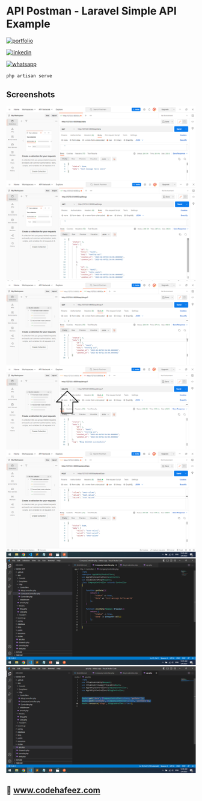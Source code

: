 # API Postman - Laravel Simple API Example

[![portfolio](https://img.shields.io/badge/my_portfolio-000?style=for-the-badge&logo=ko-fi&logoColor=white)](https://www.codehafeez.com/)

[![linkedin](https://img.shields.io/badge/linkedin-0A66C2?style=for-the-badge&logo=linkedin&logoColor=white)](https://www.linkedin.com/in/codehafeez/)

[![whatsapp](https://img.shields.io/badge/whatsapp-GREEN?style=for-the-badge&logo=whatsapp&logoColor=white)](https://api.whatsapp.com/send?phone=923123349398)



```bash
php artisan serve
```    


## Screenshots
![](https://raw.githubusercontent.com/codehafeez/Api-Laravel-App_01/main/Screenshots/Output-01.png)
![](https://raw.githubusercontent.com/codehafeez/Api-Laravel-App_01/main/Screenshots/Output-02.png)
![](https://raw.githubusercontent.com/codehafeez/Api-Laravel-App_01/main/Screenshots/Output-03.png)
![](https://raw.githubusercontent.com/codehafeez/Api-Laravel-App_01/main/Screenshots/Output-04.png)
![](https://raw.githubusercontent.com/codehafeez/Api-Laravel-App_01/main/Screenshots/Output-05.png)
![](https://raw.githubusercontent.com/codehafeez/Api-Laravel-App_01/main/Screenshots/Output-06.png)
![](https://raw.githubusercontent.com/codehafeez/Api-Laravel-App_01/main/Screenshots/Output-07.png)


## 🔗 www.codehafeez.com
